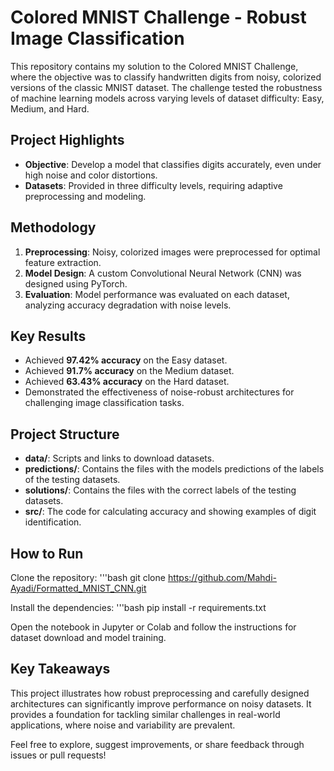 # Colored MNIST Challenge - Robust Image Classification

This repository contains my solution to the Colored MNIST Challenge, where the objective was to classify handwritten digits from noisy, colorized versions of the classic MNIST dataset. The challenge tested the robustness of machine learning models across varying levels of dataset difficulty: Easy, Medium, and Hard.

## Project Highlights

- **Objective**: Develop a model that classifies digits accurately, even under high noise and color distortions.
- **Datasets**: Provided in three difficulty levels, requiring adaptive preprocessing and modeling.

## Methodology

1. **Preprocessing**: Noisy, colorized images were preprocessed for optimal feature extraction.
2. **Model Design**: A custom Convolutional Neural Network (CNN) was designed using PyTorch.
3. **Evaluation**: Model performance was evaluated on each dataset, analyzing accuracy degradation with noise levels.

## Key Results

- Achieved **97.42% accuracy** on the Easy dataset.
- Achieved **91.7% accuracy** on the Medium dataset.
- Achieved **63.43% accuracy** on the Hard dataset.
- Demonstrated the effectiveness of noise-robust architectures for challenging image classification tasks.

## Project Structure

- **data/**: Scripts and links to download datasets.
- **predictions/**: Contains the files with the models predictions of the labels of the testing datasets.
- **solutions/**: Contains the files with the correct labels of the testing datasets.
- **src/**: The code for calculating accuracy and showing examples of digit identification.

## How to Run

Clone the repository:
'''bash
git clone https://github.com/Mahdi-Ayadi/Formatted_MNIST_CNN.git

Install the dependencies:
'''bash 
pip install -r requirements.txt

Open the notebook in Jupyter or Colab and follow the instructions for dataset download and model training.

## Key Takeaways
This project illustrates how robust preprocessing and carefully designed architectures can significantly improve performance on noisy datasets. It provides a foundation for tackling similar challenges in real-world applications, where noise and variability are prevalent.

Feel free to explore, suggest improvements, or share feedback through issues or pull requests!

